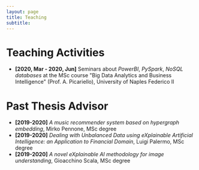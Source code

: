 ```yaml
---
layout: page
title: Teaching
subtitle: 
---
```

  
# Teaching Activities
- **[2020, Mar - 2020, Jun]** Seminars about *PowerBI*, *PySpark*, *NoSQL databases* at the MSc course "Big Data Analytics and Business Intelligence" (Prof. A. Picariello), University of Naples Federico II

# Past Thesis Advisor
- **[2019-2020]** *A music recommender system based on hypergraph embedding*, Mirko Pennone, MSc degree
- **[2019-2020]** *Dealing with Unbalanced Data using eXplainable Artificial Intelligence: an Application to Financial Domain*, Luigi Palermo, MSc degree
- **[2019-2020]** *A novel eXplainable AI methodology for image understanding*, Gioacchino Scala, MSc degree
